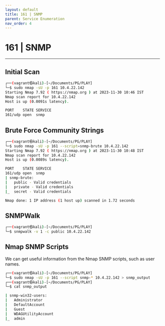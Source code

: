 ```yaml
---
layout: default
title: 161 | SNMP
parent: Service Enumeration
nav_order: 4
---
```


# 161 | SNMP

---

## Initial Scan

```bash
┌──(vagrant㉿kali)-[~/Documents/PG/PLAY]
└─$ sudo nmap -sU -p 161 10.4.22.142
Starting Nmap 7.92 ( https://nmap.org ) at 2023-11-30 10:46 IST
Nmap scan report for 10.4.22.142
Host is up (0.0091s latency).

PORT    STATE SERVICE
161/udp open  snmp
```

## Brute Force Community Strings

```bash
┌──(vagrant㉿kali)-[~/Documents/PG/PLAY]
└─$ sudo nmap -sU -p 161 --script=snmp-brute 10.4.22.142
Starting Nmap 7.92 ( https://nmap.org ) at 2023-11-30 10:48 IST
Nmap scan report for 10.4.22.142
Host is up (0.0089s latency).

PORT    STATE SERVICE
161/udp open  snmp
| snmp-brute:
|   public - Valid credentials
|   private - Valid credentials
|_  secret - Valid credentials

Nmap done: 1 IP address (1 host up) scanned in 1.72 seconds

```

## SNMPWalk

```bash
┌──(vagrant㉿kali)-[~/Documents/PG/PLAY]
└─$ snmpwalk -v 1 -c public 10.4.22.142

```

## Nmap SNMP Scripts

We can get useful information from the Nmap SNMP scripts, such as user names.

```bash
┌──(vagrant㉿kali)-[~/Documents/PG/PLAY]
└─$ sudo nmap -sU -p 161 --script snmp-* 10.4.22.142 > snmp_output
┌──(vagrant㉿kali)-[~/Documents/PG/PLAY]
└─$ cat snmp_output

| snmp-win32-users:
|   Administrator
|   DefaultAccount
|   Guest
|   WDAGUtilityAccount
|_  admin
```

